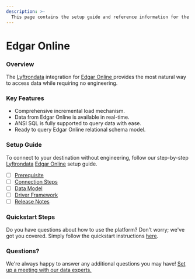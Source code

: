 ```yaml
---
description: >-
  This page contains the setup guide and reference information for the Edgar Online source connector.
---
```


# Edgar Online

### Overview

The [Lyftrondata](https://www.lyftrondata.com/) integration for [Edgar Online](https://www.lyftrondata.com/integration/edgar-online/)[ ](https://www.lyftrondata.com/integration/edgar-online/)provides the most natural way to access data while requiring no engineering.

### Key Features

* Comprehensive incremental load mechanism.
* Data from Edgar Online is available in real-time.&#x20;
* ANSI SQL is fully supported to query data with ease.
* Ready to query Edgar Online relational schema model.

### Setup Guide

To connect to your destination without engineering, follow our step-by-step [Lyftrondata](https://www.lyftrondata.com/)  [Edgar Online](https://www.lyftrondata.com/integration/edgar-online/) setup guide.

* [ ] [Prerequisite](../../commerce-analytics/edgar-online/prerequisite.md)
* [ ] [Connection Steps](../../commerce-analytics/edgar-online/connection-steps.md)
* [ ] [Data Model](../../commerce-analytics/edgar-online/data-model/)
* [ ] [Driver Framework](../../commerce-analytics/edgar-online/driver-framework/)
* [ ] [Release Notes](../../commerce-analytics/edgar-online/release-notes.md)

### Quickstart Steps

Do you have questions about how to use the platform? Don't worry; we've got you covered. Simply follow the quickstart instructions [here](../../../quickstart-steps.md).

### Questions? <a href="#questions" id="questions"></a>

We're always happy to answer any additional questions you may have! [Set up a meeting with our data experts.](https://www.lyftrondata.com/book-a-meeting/)

